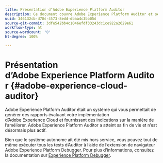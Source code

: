 ```yaml
---
title: Présentation d’Adobe Experience Platform Auditor
description: Ce document couvre Adobe Experience Platform Auditor et ses successeurs.
uuid: 346132cb-d78d-4573-8edd-dbaa4c3bb05d
source-git-commit: 3dfe542bb4c1046efdf33243dc1ce922a2629e61
workflow-type: ht
source-wordcount: '0'
ht-degree: 100%

---
```


# Présentation d’Adobe Experience Platform Auditor {#adobe-experience-cloud-auditor}

Adobe Experience Platform Auditor était un système qui vous permettait de générer des rapports évaluant votre implémentation d’Adobe Experience Cloud et fournissant des indications sur la manière de l’améliorer. Adobe Experience Platform Auditor a atteint sa fin de vie et n’est désormais plus actif.

Bien que le système autonome ait été mis hors service, vous pouvez tout de même exécuter tous les tests d’Auditor à l’aide de l’extension de navigateur Adobe Experience Platform Debugger. Pour plus d’informations, consultez la documentation sur [Experience Platform Debugger](https://experienceleague.adobe.com/docs/debugger/using-v2/experience-cloud-debugger.html?lang=fr).
